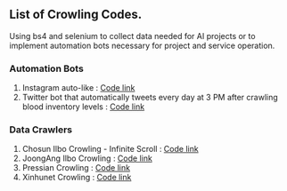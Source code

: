 ## List of Crowling Codes.

Using bs4 and selenium to collect data needed for AI projects or to implement automation bots necessary for project and service operation.

### Automation Bots
1) Instagram auto-like : [Code link](https://github.com/Kdavid2355/crowling-project/blob/main/codes/autoBot/instagram_autolike.py)
2) Twitter bot that automatically tweets every day at 3 PM after crawling blood inventory levels : [Code link](https://github.com/Kdavid2355/crowling-project/blob/main/codes/autoBot/tweeter_autotweet_blood_info.py)

### Data Crawlers
1) Chosun Ilbo Crowling - Infinite Scroll : [Code link](https://github.com/Kdavid2355/crowling-project/blob/main/codes/data_crowler/joesonnews_crowler.py)
2) JoongAng Ilbo Crowling : [Code link](https://github.com/Kdavid2355/crowling-project/blob/main/codes/data_crowler/joongangnews_crowler.py
)
3) Pressian Crowling : [Code link](https://github.com/Kdavid2355/crowling-project/blob/main/codes/data_crowler/pressiannews_crowler.py)
4) Xinhunet Crowling : [Code link](https://github.com/Kdavid2355/crowling-project/blob/main/codes/data_crowler/xinhuanet_crowler.py)
